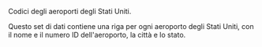 Codici degli aeroporti degli Stati Uniti.<p> </p>Questo set di dati contiene una riga per ogni aeroporto degli Stati Uniti, con il nome e il numero ID dell'aeroporto, la città e lo stato.

<!---HONumber=July15_HO2-->